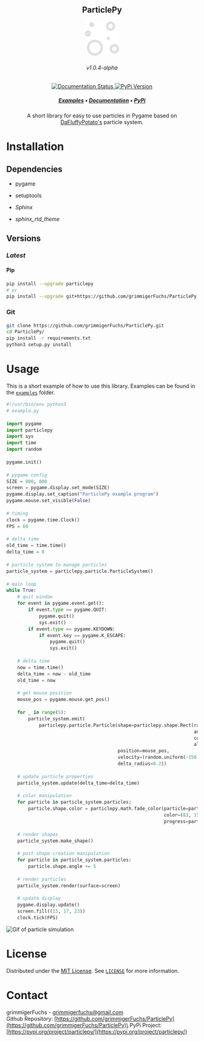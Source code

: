 <p align="center">
	<h2 align="center">ParticlePy</h2>
	<p align="center">
    	<img src="https://raw.githubusercontent.com/grimmigerFuchs/ParticlePy/master/img/logo.svg" width=90>   
	</p>
  <h6 align="center">v1.0.4-alpha</h6>
  <!-- badges-->
	<p align="center">
        <a href='https://particlepy.readthedocs.io/en/latest/?badge=latest' target="_blank">
            <img src='https://readthedocs.org/projects/particlepy/badge/?version=latest' alt='Documentation Status' />
        </a>
       	<a href="https://pypi.org/project/particlepy/" target="_blank">
            <img src="https://img.shields.io/badge/pypi-1.0.3-blue" alt="PyPi Version" />
      	</a>
	</p>
    <h5 align="center">
        <a href="https://github.com/grimmigerFuchs/ParticlePy/tree/master/examples">Examples</a>
        &bull;
        <a href="https://particlepy.readthedocs.io/en/latest/">Documentation</a>
        &bull;
        <a href="https://pypi.org/project/particlepy/">PyPi</a>
    </h5>
	<p align="center">
		A short library for easy to use particles in Pygame based on <a href="http://dafluffypotato.com/" target="blank">DaFluffyPotato's</a> particle system.
	</p>
</p>





# Installation



## Dependencies

- pygame

- setuptools

- *Sphinx*

- *sphinx_rtd_theme*

  


## **Versions**

### *Latest*

#### Pip

```bash
pip install --upgrade particlepy
# or
pip install --upgrade git+https://github.com/grimmigerFuchs/ParticlePy.git
```


### Git

```bash
git clone https://github.com/grimmigerFuchs/ParticlePy.git
cd ParticlePy/
pip install -r requirements.txt
python3 setup.py install
```



# Usage

This is a short example of how to use this library. Examples can be found in the [`examples`](https://github.com/grimmigerFuchs/ParticlePy/tree/master/examples) folder.

```python
#!/usr/bin/env python3
# example.py

import pygame
import particlepy
import sys
import time
import random

pygame.init()

# pygame config
SIZE = 800, 800
screen = pygame.display.set_mode(SIZE)
pygame.display.set_caption("ParticlePy example program")
pygame.mouse.set_visible(False)

# timing
clock = pygame.time.Clock()
FPS = 60

# delta time
old_time = time.time()
delta_time = 0

# particle system to manage particles
particle_system = particlepy.particle.ParticleSystem()

# main loop
while True:
    # quit window
    for event in pygame.event.get():
        if event.type == pygame.QUIT:
            pygame.quit()
            sys.exit()
        if event.type == pygame.KEYDOWN:
            if event.key == pygame.K_ESCAPE:
                pygame.quit()
                sys.exit()

    # delta time
    now = time.time()
    delta_time = now - old_time
    old_time = now

    # get mouse position
    mouse_pos = pygame.mouse.get_pos()

    for _ in range(5):
        particle_system.emit(
            particlepy.particle.Particle(shape=particlepy.shape.Rect(radius=16,
                                                                     angle=random.randint(0, 360),
                                                                     color=(3, 80, 111),
                                                                     alpha=255),
                                         position=mouse_pos,
                                         velocity=(random.uniform(-150, 150), random.uniform(-150, 150)),
                                         delta_radius=0.2))

    # update particle properties
    particle_system.update(delta_time=delta_time)

    # color manipulation
    for particle in particle_system.particles:
        particle.shape.color = particlepy.math.fade_color(particle=particle,
                                                          color=(83, 150, 181),
                                                          progress=particle.inverted_progress)

    # render shapes
    particle_system.make_shape()

    # post shape creation manipulation
    for particle in particle_system.particles:
        particle.shape.angle += 5

    # render particles
    particle_system.render(surface=screen)

    # update display
    pygame.display.update()
    screen.fill((13, 17, 23))
    clock.tick(FPS)
```

![Gif of particle simulation](https://media.giphy.com/media/961YhKg8e59t0Y9eUu/giphy.gif)



# License

Distributed under the [MIT License](https://choosealicense.com/licenses/mit/). See [`LICENSE`](https://github.com/grimmigerFuchs/ParticlePy/blob/master/LICENSE) for more
information.



# Contact

grimmigerFuchs - [grimmigerfuchs@gmail.com](mailto:grimmigerFuchs@gmail.com)\
Github Repository: [https://github.com/grimmigerFuchs/ParticlePy](https://github.com/grimmigerFuchs/ParticlePy)\
PyPi Project: [https://pypi.org/project/particlepy/](https://pypi.org/project/particlepy/)
